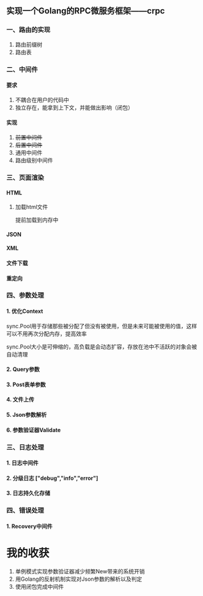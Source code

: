 ## 实现一个Golang的RPC微服务框架——crpc
### 一、路由的实现

1. 路由前缀树
2. 路由表

### 二、中间件

#### 要求

1. 不耦合在用户的代码中
2. 独立存在，能拿到上下文，并能做出影响（闭包）

#### 实现

1. ~~前置中间件~~
2. ~~后置中间件~~
3. 通用中间件
4. 路由级别中间件

### 三、页面渲染

#### HTML
1. 加载html文件

   提前加载到内存中
#### JSON
#### XML
#### 文件下载
#### 重定向

### 四、参数处理
#### 1. 优化Context
sync.Pool用于存储那些被分配了但没有被使用，但是未来可能被使用的值，这样可以不用再次分配内存，提高效率

sync.Pool大小是可伸缩的，高负载是会动态扩容，存放在池中不活跃的对象会被自动清理
#### 2. Query参数
#### 3. Post表单参数
#### 4. 文件上传
#### 5. Json参数解析
#### 6. 参数验证器Validate
### 三、日志处理
#### 1. 日志中间件
#### 2. 分级日志 ["debug","info","error"]
#### 3. 日志持久化存储
### 四、错误处理
#### 1. Recovery中间件



# 我的收获
1. 单例模式实现参数验证器减少频繁New带来的系统开销
2. 用Golang的反射机制实现对Json参数的解析以及判定
3. 使用闭包完成中间件